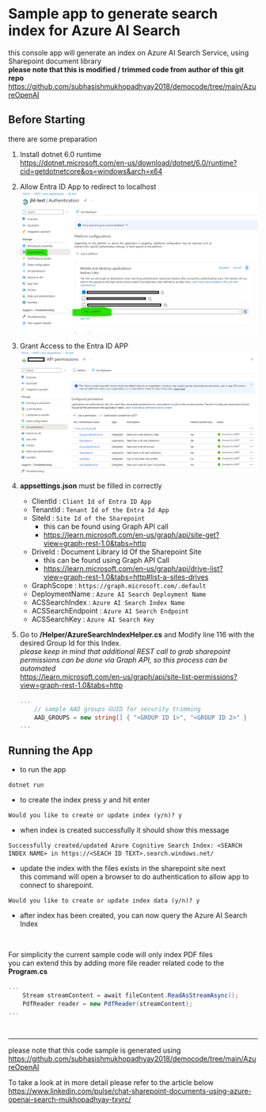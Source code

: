 Sample app to generate search index for Azure AI Search
============

this console app will generate an index on Azure AI Search Service, using Sharepoint document library\
**please note that this is modified  / trimmed code from author of this git repo**\
https://github.com/subhasishmukhopadhyay2018/democode/tree/main/AzureOpenAI

Before Starting
------------

there are some preparation
1. Install dotnet 6.0 runtime\
    https://dotnet.microsoft.com/en-us/download/dotnet/6.0/runtime?cid=getdotnetcore&os=windows&arch=x64

2. Allow Entra ID App to redirect to localhost\
    [<img src="./img/redirect.png" width="500"/>](redirect.png)

3. Grant Access to the Entra ID APP\
    [<img src="./img/permission.png" width="500"/>](permission.png)

4. **appsettings.json** must be filled in correctly

    * ClientId : `Client Id of Entra ID App`
    * TenantId : `Tenant Id of the Entra Id App`
    * SiteId : `Site Id of the Sharepoint`
        * this can be found using Graph API call
        * https://learn.microsoft.com/en-us/graph/api/site-get?view=graph-rest-1.0&tabs=http
    * DriveId : Document Library Id Of the Sharepoint Site
        * this can be found using Graph API Call
        * https://learn.microsoft.com/en-us/graph/api/drive-list?view=graph-rest-1.0&tabs=http#list-a-sites-drives
    * GraphScope : `https://graph.microsoft.com/.default`
    * DeploymentName :  `Azure AI Search Deployment Name`
    * ACSSearchIndex : `Azure AI Search Index Name`
    * ACSSearchEndpoint : `Azure AI Search Endpoint`
    * ACSSearchKey : `Azure AI Search Key`

5. Go to **/Helper/AzureSearchIndexHelper.cs** and Modify line 116 with the desired Group Id for this Index.\
    *please keep in mind that additional REST call to grab sharepoint permissions can be done via Graph API, so this process can be automated*\
    https://learn.microsoft.com/en-us/graph/api/site-list-permissions?view=graph-rest-1.0&tabs=http
    ~~~csharp
    ...
        // sample AAD groups GUID for security trimming
        AAD_GROUPS = new string[] { "<GROUP ID 1>", "<GROUP ID 2>" }
    ...
    ~~~

Running the App
------------
* to run the app
~~~
dotnet run
~~~

* to create the index press *y* and hit enter
~~~
Would you like to create or update index (y/n)? y
~~~

* when index is created successfully it should show this message
~~~
Successfully created/updated Azure Cognitive Search Index: <SEARCH INDEX NAME> in https://<SEACH ID TEXT>.search.windows.net/
~~~

* update the index with the files exists in the sharepoint site next\
this command will open a browser to do authentication to allow app to connect to sharepoint.
~~~
Would you like to create or update index data (y/n)? y
~~~


* after index has been created, you can now query the Azure AI Search Index

&nbsp;

For simplicity the current sample code will only index PDF files\
you can extend this by adding more file reader related code to the **Program.cs**
~~~csharp
...
    Stream streamContent = await fileContent.ReadAsStreamAsync();
    PdfReader reader = new PdfReader(streamContent);
...
~~~

&nbsp;
___
please note that this code sample is generated using\
https://github.com/subhasishmukhopadhyay2018/democode/tree/main/AzureOpenAI

To take a look at in more detail please refer to the article below\
https://www.linkedin.com/pulse/chat-sharepoint-documents-using-azure-openai-search-mukhopadhyay-txyrc/
